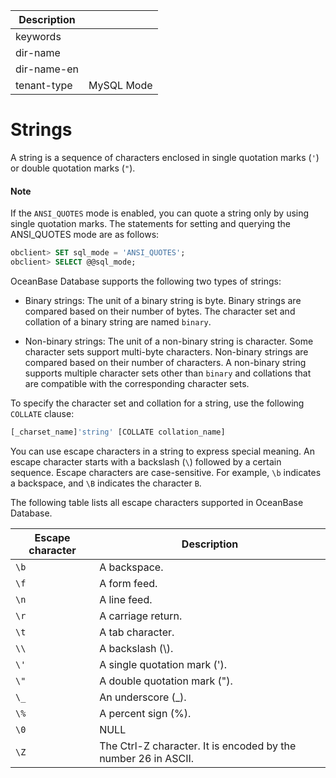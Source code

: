 | Description   |                 |
|---------------|-----------------|
| keywords      |                 |
| dir-name      |                 |
| dir-name-en   |                 |
| tenant-type   | MySQL Mode      |

# Strings

A string is a sequence of characters enclosed in single quotation marks (`'`) or double quotation marks (`"`).

  <main id="notice" type='explain'>
    <h4>Note</h4>
    <p>If the <code>ANSI_QUOTES</code> mode is enabled, you can quote a string only by using single quotation marks. The statements for setting and querying the ANSI_QUOTES mode are as follows:</p>
  </main>

```sql
obclient> SET sql_mode = 'ANSI_QUOTES';
obclient> SELECT @@sql_mode;
```

OceanBase Database supports the following two types of strings:

* Binary strings: The unit of a binary string is byte. Binary strings are compared based on their number of bytes. The character set and collation of a binary string are named `binary`.

* Non-binary strings: The unit of a non-binary string is character. Some character sets support multi-byte characters. Non-binary strings are compared based on their number of characters. A non-binary string supports multiple character sets other than `binary` and collations that are compatible with the corresponding character sets.

To specify the character set and collation for a string, use the following `COLLATE` clause:

```sql
[_charset_name]'string' [COLLATE collation_name]
```

You can use escape characters in a string to express special meaning. An escape character starts with a backslash (`\`) followed by a certain sequence. Escape characters are case-sensitive. For example, `\b` indicates a backspace, and `\B` indicates the character `B`.

The following table lists all escape characters supported in OceanBase Database.

| Escape character | Description |
|------|-------------------------------------|
| `\b` | A backspace. |
| `\f` | A form feed. |
| `\n` | A line feed. |
| `\r` | A carriage return. |
| `\t` | A tab character. |
| `\\` | A backslash (\\). |
| `\'` | A single quotation mark ('). |
| `\"` | A double quotation mark ("). |
| `\_` | An underscore (_). |
| `\%` | A percent sign (%). |
| `\0` | NULL |
| `\Z` | The Ctrl-Z character. It is encoded by the number 26 in ASCII. |
